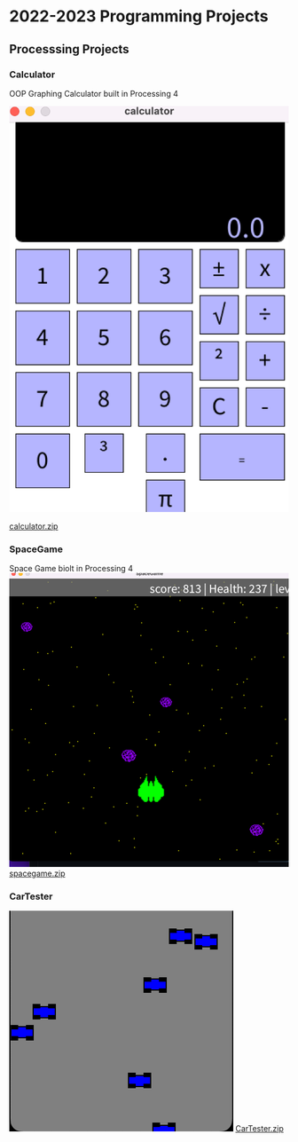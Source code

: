 # 2022-2023 Programming Projects

## Processsing Projects

### Calculator
OOP Graphing Calculator built in Processing 4 

![Running Calculator](https://github.com/SophieSchwankl/programmingportfolio/blob/main/images/Screen%20Shot%202023-02-24%20at%209.59.24%20AM.png?raw=true)

[calculator.zip](https://github.com/SophieSchwankl/programmingportfolio/tree/main/scr/calulator)


### SpaceGame

Space Game biolt in Processing 4
![Running spaceGame](https://github.com/SophieSchwankl/programmingportfolio/blob/main/images/spacegame.png?raw=true)
[spacegame.zip](https://github.com/SophieSchwankl/programmingportfolio/files/10827402/spacegame.zip)


### CarTester
![Running Calculator](https://github.com/SophieSchwankl/programmingportfolio/blob/main/images/Screen%20Shot%202023-02-28%20at%209.37.41%20AM.png)
[CarTester.zip](https://github.com/SophieSchwankl/programmingportfolio/files/10758187/CarTester.zip)

